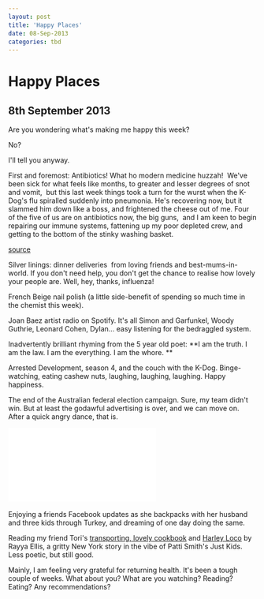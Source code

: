 ```yaml
---
layout: post
title: 'Happy Places'
date: 08-Sep-2013
categories: tbd
---
```


# Happy Places

## 8th September 2013

Are you wondering what's making me happy this week?

No?

I'll tell you anyway.

First and foremost: Antibiotics! What ho modern medicine huzzah!  We've been sick for what feels like months,   to greater and lesser degrees of snot and vomit,    but this last week things took a turn for the wurst when the K-Dog's flu spiralled suddenly into pneumonia. He's recovering now,   but it slammed him down like a boss, and frightened the cheese out of me. Four of the five of us are on antibiotics now, the big guns,  and I am keen to begin repairing our immune systems, fattening up my poor depleted crew, and getting to the bottom of the stinky washing basket.

<p <img class="photo-horiz" src="/images/2013/09/BSvOPmVCMAAjsmQ.jpg" /><a href="https://twitter.com/VintageWTF/status/372618161629036544/photo/1">source</a></p>

Silver linings: dinner deliveries  from loving friends and best-mums-in-world. If you don't need help, you don't get the chance to realise how lovely your people are. Well, hey, thanks, influenza!

French Beige nail polish (a little side-benefit of spending so much time in the chemist this week).

Joan Baez artist radio on Spotify. It's all Simon and Garfunkel, Woody Guthrie, Leonard Cohen, Dylan... easy listening for the bedraggled system.

Inadvertently brilliant rhyming from the 5 year old poet: **I am the truth. I am the law. I am the everything. I am the whore. **

Arrested Development, season 4, and the couch with the K-Dog. Binge-watching, eating cashew nuts, laughing, laughing, laughing. Happy happiness.

The end of the Australian federal election campaign. Sure, my team didn't win. But at least the godawful advertising is over, and we can move on. After a quick angry dance, that is.

<iframe src="//www.youtube.com/embed/XMjgSkfQPSY" allowfullscreen="" frameborder="0"></iframe>

Enjoying a friends Facebook updates as she backpacks with her husband and three kids through Turkey, and dreaming of one day doing the same.

Reading my friend Tori's <a href="http://www.amazon.com/Suitcase-Spatula-Recipes-Stories-Around/dp/1849753490">transporting, lovely cookbook</a> and <a href="http://www.amazon.com/Harley-Loco-Post-Punk-LowerEast-ebook/dp/B008EKOSDI">Harley Loco</a> by Rayya Ellis, a gritty New York story in the vibe of Patti Smith's Just Kids. Less poetic, but still good.

Mainly, I am feeling very grateful for returning health. It's been a tough couple of weeks. What about you? What are you watching? Reading? Eating? Any recommendations?
